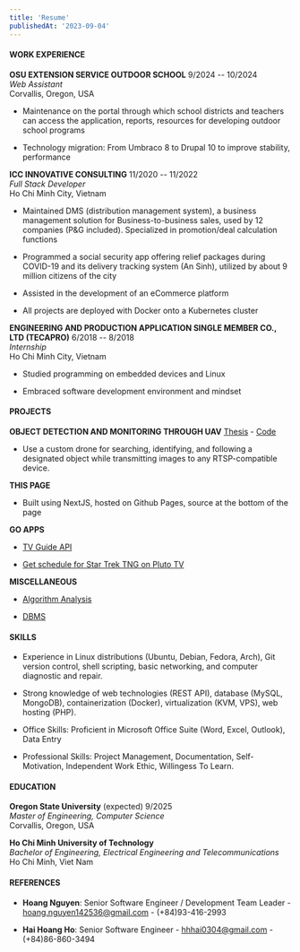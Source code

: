 ```yaml
---
title: 'Resume'
publishedAt: '2023-09-04'
---
```

#### WORK EXPERIENCE

**OSU EXTENSION SERVICE OUTDOOR SCHOOL** 9/2024 -- 10/2024  
*Web Assistant*  
Corvallis, Oregon, USA

-   Maintenance on the portal through which school districts and
    teachers can access the application, reports, resources
    for developing outdoor school programs

-   Technology migration: From Umbraco 8 to Drupal 10 to improve
    stability, performance

**ICC INNOVATIVE CONSULTING** 11/2020 -- 11/2022  
*Full Stack Developer*  
Ho Chi Minh City, Vietnam
-   Maintained DMS (distribution management system), a business
    management solution for Business-to-business sales, used by 12
    companies (P&G included). Specialized in promotion/deal calculation functions

-   Programmed a social security app offering relief packages during
    COVID-19 and its delivery tracking system (An Sinh), utilized by
    about 9 million citizens of the city

-   Assisted in the development of an eCommerce platform

-   All projects are deployed with Docker onto a Kubernetes cluster

**ENGINEERING AND PRODUCTION APPLICATION SINGLE MEMBER CO., LTD
(TECAPRO)** 6/2018 -- 8/2018  
*Internship*  
Ho Chi Minh City, Vietnam

-   Studied programming on embedded devices and Linux

-   Embraced software development environment and mindset

#### PROJECTS

**OBJECT DETECTION AND MONITORING THROUGH UAV** 
[Thesis](https://github.com/bachsofttrick/dronectrl-with-tracking/blob/master/thesis.pdf)
\- [Code](https://github.com/bachsofttrick/dronectrl-with-tracking)

-   Use a custom drone for searching, identifying, and following a
    designated object while transmitting images to any RTSP-compatible
    device.

**THIS PAGE**

-   Built using NextJS, hosted on Github Pages, source at the bottom of the page

**GO APPS** 

- [TV Guide API](https://github.com/bachsofttrick/tvguide-go)

- [Get schedule for Star Trek TNG on Pluto TV](https://github.com/bachsofttrick/tng-schedule)

**MISCELLANEOUS**

- [Algorithm Analysis](https://github.com/bachsofttrick/algolysis-cs325)

- [DBMS](https://github.com/bachsofttrick/dbms-cs540)

#### SKILLS

-   Experience in Linux distributions (Ubuntu, Debian, Fedora,
    Arch), Git version control, shell scripting, basic networking, and
    computer diagnostic and repair.

-   Strong knowledge of web technologies (REST API), 
    database (MySQL, MongoDB), containerization (Docker), virtualization 
    (KVM, VPS), web hosting (PHP).

-   Office Skills: Proficient in Microsoft Office Suite (Word, Excel,
    Outlook), Data Entry

-   Professional Skills: Project Management, Documentation,
    Self-Motivation, Independent Work Ethic, Willingess To Learn.

#### EDUCATION

**Oregon State University** (expected) 9/2025  
*Master of Engineering, Computer Science*  
Corvallis, Oregon, USA

**Ho Chi Minh University of Technology**  
*Bachelor of Engineering, Electrical Engineering and Telecommunications*  
Ho Chi Minh, Viet Nam

#### REFERENCES

-   **Hoang Nguyen**: Senior Software Engineer / Development Team
    Leader - [hoang.nguyen142536@gmail.com](mailto:hoang.nguyen142536@gmail.com) - (+84)93-416-2993

-   **Hai Hoang Ho**: Senior Software Engineer - [hhhai0304@gmail.com](mailto:hhhai0304@gmail.com) -
    (+84)86-860-3494
